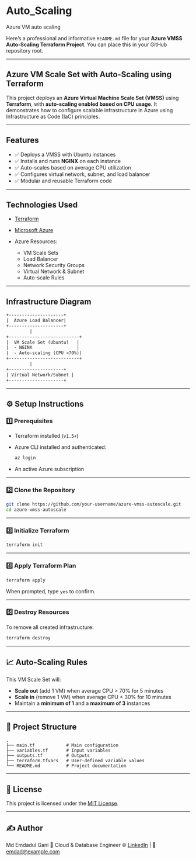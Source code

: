 # Auto_Scaling
Azure VM auto scaling


Here’s a professional and informative `README.md` file for your **Azure VMSS Auto-Scaling Terraform Project**. You can place this in your GitHub repository root.

---

## Azure VM Scale Set with Auto-Scaling using Terraform

This project deploys an **Azure Virtual Machine Scale Set (VMSS)** using **Terraform**, with **auto-scaling enabled based on CPU usage**. It demonstrates how to configure scalable infrastructure in Azure using Infrastructure as Code (IaC) principles.

---

## Features

* ✅ Deploys a VMSS with Ubuntu instances
* ✅ Installs and runs **NGINX** on each instance
* ✅ Auto-scales based on average CPU utilization
* ✅ Configures virtual network, subnet, and load balancer
* ✅ Modular and reusable Terraform code

---

## Technologies Used

* [Terraform](https://www.terraform.io/)
* [Microsoft Azure](https://azure.microsoft.com/)
* Azure Resources:

  * VM Scale Sets
  * Load Balancer
  * Network Security Groups
  * Virtual Network & Subnet
  * Auto-scale Rules

---

## Infrastructure Diagram

```txt
+---------------------+
|  Azure Load Balancer|
+---------------------+
         |
+---------------------------+
|  VM Scale Set (Ubuntu)   |
|  - NGINX                 |
|  - Auto-scaling (CPU >70%)|
+---------------------------+
         |
+---------------------+
| Virtual Network/Subnet |
+---------------------+
```

---

## ⚙️ Setup Instructions

### 1️⃣ Prerequisites

* Terraform installed (`v1.5+`)
* Azure CLI installed and authenticated:

  ```bash
  az login
  ```
* An active Azure subscription

---

### 2️⃣ Clone the Repository

```bash
git clone https://github.com/your-username/azure-vmss-autoscale.git
cd azure-vmss-autoscale
```

---

### 3️⃣ Initialize Terraform

```bash
terraform init
```

---

### 4️⃣ Apply Terraform Plan

```bash
terraform apply
```

When prompted, type `yes` to confirm.

---

### 5️⃣ Destroy Resources

To remove all created infrastructure:

```bash
terraform destroy
```

---

## 📈 Auto-Scaling Rules

This VM Scale Set will:

* **Scale out** (add 1 VM) when average CPU > 70% for 5 minutes
* **Scale in** (remove 1 VM) when average CPU < 30% for 10 minutes
* Maintain a **minimum of 1** and a **maximum of 3** instances

---

## 📁 Project Structure

```
.
├── main.tf            # Main configuration
├── variables.tf       # Input variables
├── outputs.tf         # Outputs
├── terraform.tfvars   # User-defined variable values
└── README.md          # Project documentation
```

---

## 📃 License

This project is licensed under the [MIT License](LICENSE).

---

## ✍️ Author

Md Emdadul Gani
💼 Cloud & Database Engineer
🌐 [LinkedIn](https://linkedin.com/in/your-profile) | 📧 [emdad@example.com](mailto:emdad@example.com)

